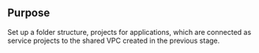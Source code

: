 ## Purpose

Set up a folder structure, projects for applications, which are connected as service projects to the shared VPC created
in the previous stage.
